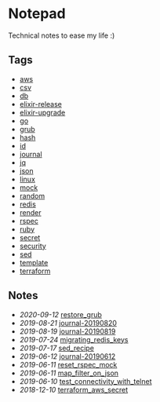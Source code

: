 # Notepad

Technical notes to ease my life :)

## Tags

- [aws](./tags/aws)
- [csv](./tags/csv)
- [db](./tags/db)
- [elixir-release](./tags/elixir-release)
- [elixir-upgrade](./tags/elixir-upgrade)
- [go](./tags/go)
- [grub](./tags/grub)
- [hash](./tags/hash)
- [id](./tags/id)
- [journal](./tags/journal)
- [jq](./tags/jq)
- [json](./tags/json)
- [linux](./tags/linux)
- [mock](./tags/mock)
- [random](./tags/random)
- [redis](./tags/redis)
- [render](./tags/render)
- [rspec](./tags/rspec)
- [ruby](./tags/ruby)
- [secret](./tags/secret)
- [security](./tags/security)
- [sed](./tags/sed)
- [template](./tags/template)
- [terraform](./tags/terraform)

## Notes

- *2020-09-12* [restore_grub](./restore_grub)
- *2019-08-21* [journal-20190820](./journal-20190820)
- *2019-08-19* [journal-20190819](./journal-20190819)
- *2019-07-24* [migrating_redis_keys](./migrating_redis_keys)
- *2019-07-17* [sed_recipe](./sed_recipe)
- *2019-06-12* [journal-20190612](./journal-20190612)
- *2019-06-11* [reset_rspec_mock](./reset_rspec_mock)
- *2019-06-11* [map_filter_on_json](./map_filter_on_json)
- *2019-06-10* [test_connectivity_with_telnet](./test_connectivity_with_telnet)
- *2018-12-10* [terraform_aws_secret](./terraform_aws_secret)
